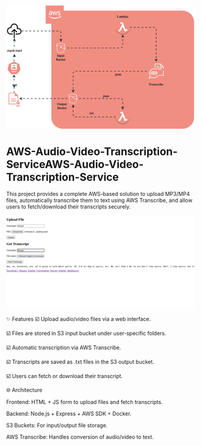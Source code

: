 
![AWS Transcribe Diagram](images/aws-transcribe.png)

# AWS-Audio-Video-Transcription-ServiceAWS-Audio-Video-Transcription-Service
This project provides a complete AWS-based solution to upload MP3/MP4 files, automatically transcribe them to text using AWS Transcribe, and allow users to fetch/download their transcripts securely.


![AWS Transcribe](images/aws-transcribe.jpg "AWS Transcribe Diagram")


✨ Features
☑️ Upload audio/video files via a web interface.

☑️ Files are stored in S3 input bucket under user-specific folders.

☑️ Automatic transcription via AWS Transcribe.

☑️ Transcripts are saved as .txt files in the S3 output bucket.

☑️ Users can fetch or download their transcript.

🌐 Architecture

Frontend: HTML + JS form to upload files and fetch transcripts.

Backend: Node.js + Express + AWS SDK + Docker.

S3 Buckets: For input/output file storage.

AWS Transcribe: Handles conversion of audio/video to text.

